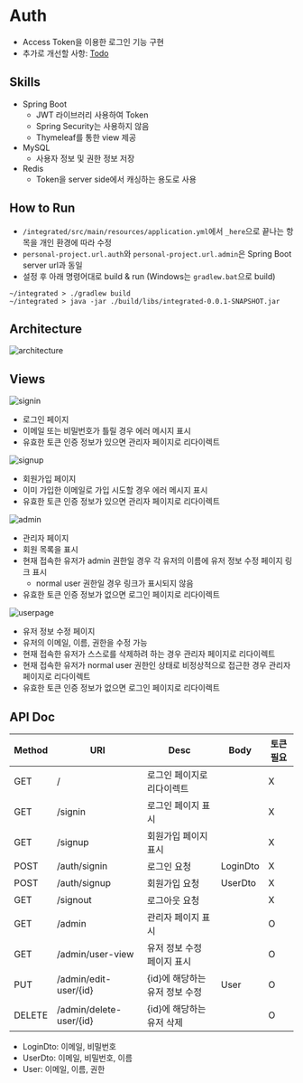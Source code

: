# Auth
- Access Token을 이용한 로그인 기능 구현
- 추가로 개선할 사항: [Todo](https://github.com/njsh4261/auth/issues/7)

## Skills
- Spring Boot
    - JWT 라이브러리 사용하여 Token
    - Spring Security는 사용하지 않음
    - Thymeleaf를 통한 view 제공
- MySQL
    - 사용자 정보 및 권한 정보 저장
- Redis
    - Token을 server side에서 캐싱하는 용도로 사용

## How to Run
- `/integrated/src/main/resources/application.yml`에서 `_here`으로 끝나는 항목을 개인 환경에 따라 수정
- `personal-project.url.auth`와 `personal-project.url.admin`은 Spring Boot server url과 동일
- 설정 후 아래 명령어대로 build & run (Windows는 `gradlew.bat`으로 build)
```
~/integrated > ./gradlew build
~/integrated > java -jar ./build/libs/integrated-0.0.1-SNAPSHOT.jar
```

## Architecture
![architecture](https://user-images.githubusercontent.com/54832818/147417338-6908722b-7f70-41a5-baff-0652e0c29431.png)

## Views
![signin](https://user-images.githubusercontent.com/54832818/147417339-1f2614fc-6d69-430f-a060-a2f94fb85603.png)
- 로그인 페이지
- 이메일 또는 비밀번호가 틀릴 경우 에러 메시지 표시
- 유효한 토큰 인증 정보가 있으면 관리자 페이지로 리다이렉트

![signup](https://user-images.githubusercontent.com/54832818/147417340-e074d122-3658-4437-a481-f16ef5a4cceb.png)
- 회원가입 페이지
- 이미 가입한 이메일로 가입 시도할 경우 에러 메시지 표시
- 유효한 토큰 인증 정보가 있으면 관리자 페이지로 리다이렉트

![admin](https://user-images.githubusercontent.com/54832818/147417336-85bf4793-6fef-4498-b622-7c54ddff6801.png)
- 관리자 페이지
- 회원 목록을 표시
- 현재 접속한 유저가 admin 권한일 경우 각 유저의 이름에 유저 정보 수정 페이지 링크 표시
  - normal user 권한일 경우 링크가 표시되지 않음
- 유효한 토큰 인증 정보가 없으면 로그인 페이지로 리다이렉트

![userpage](https://user-images.githubusercontent.com/54832818/147417341-fe93e16d-262f-41f6-9610-d26bae22d6ee.png)
- 유저 정보 수정 페이지
- 유저의 이메일, 이름, 권한을 수정 가능
- 현재 접속한 유저가 스스로를 삭제하려 하는 경우 관리자 페이지로 리다이렉트
- 현재 접속한 유저가 normal user 권한인 상태로 비정상적으로 접근한 경우 관리자 페이지로 리다이렉트
- 유효한 토큰 인증 정보가 없으면 로그인 페이지로 리다이렉트

## API Doc
| Method | URI                     | Desc                | Body     | 토큰 필요 |
|--------|-------------------------|---------------------|----------|-------|
| GET    | /                       | 로그인 페이지로 리다이렉트      || X        |
| GET    | /signin                 | 로그인 페이지 표시          || X        |
| GET    | /signup                 | 회원가입 페이지 표시         || X        |
| POST   | /auth/signin            | 로그인 요청              | LoginDto | X    |
| POST   | /auth/signup            | 회원가입 요청             | UserDto  | X        |
| GET    | /signout                | 로그아웃 요청             || X        |
| GET    | /admin                  | 관리자 페이지 표시          || O        |
| GET    | /admin/user-view        | 유저 정보 수정 페이지 표시     || O        |
| PUT    | /admin/edit-user/{id}   | {id}에 해당하는 유저 정보 수정 | User     | O        |
| DELETE | /admin/delete-user/{id} | {id}에 해당하는 유저 삭제    || O        |

- LoginDto: 이메일, 비밀번호
- UserDto: 이메일, 비밀번호, 이름
- User: 이메일, 이름, 권한

